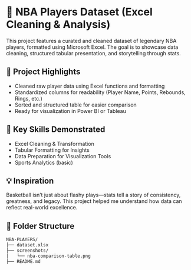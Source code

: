 # 🏀 NBA Players Dataset (Excel Cleaning & Analysis)

This project features a curated and cleaned dataset of legendary NBA players, formatted using Microsoft Excel. The goal is to showcase data cleaning, structured tabular presentation, and storytelling through stats.

## 📌 Project Highlights
- Cleaned raw player data using Excel functions and formatting
- Standardized columns for readability (Player Name, Points, Rebounds, Rings, etc.)
- Sorted and structured table for easier comparison
- Ready for visualization in Power BI or Tableau

## 🎯 Key Skills Demonstrated
- Excel Cleaning & Transformation  
- Tabular Formatting for Insights  
- Data Preparation for Visualization Tools  
- Sports Analytics (basic)

## 💡 Inspiration
Basketball isn’t just about flashy plays—stats tell a story of consistency, greatness, and legacy. This project helped me understand how data can reflect real-world excellence.

## 📂 Folder Structure
```bash
NBA-PLAYERS/
├── dataset.xlsx
├── screenshots/
│   └── nba-comparison-table.png
├── README.md
